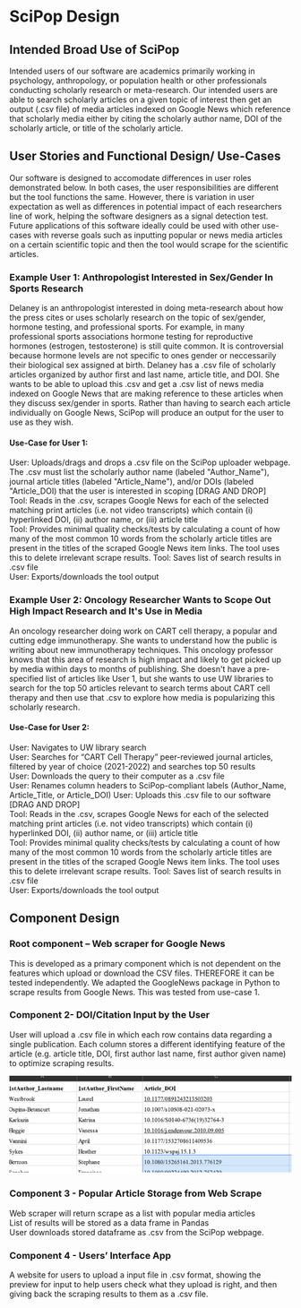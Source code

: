 #  SciPop Design

## Intended Broad Use of SciPop
Intended users of our software are academics primarily working in psychology, anthropology, or population health or other professionals conducting scholarly research or meta-research. Our intended users are able to search scholarly articles on a given topic of interest then get an output (.csv file) of media articles indexed on Google News which reference that scholarly media either by citing the scholarly author name, DOI of the scholarly article, or title of the scholarly article. 

## User Stories and Functional Design/ Use-Cases
Our software is designed to accomodate differences in user roles demonstrated below. In both cases, the user responsibilities are different but the tool functions the same. However, there is variation in user expectation as well as differences in potential impact of each researchers line of work, helping the software designers as a signal detection test. Future applications of this software ideally could be used with other use-cases with reverse goals such as inputting popular or news media articles on a certain scientific topic and then the tool would scrape for the scientific articles. 

### Example User 1: Anthropologist Interested in Sex/Gender In Sports Research 
Delaney is an anthropologist interested in doing meta-research about how the press cites or uses scholarly research on the topic of sex/gender, hormone testing, and professional sports. For example, in many professional sports associations hormone testing for reproductive hormones (estrogen, testosterone) is still quite common. It is controversial because hormone levels are not specific to ones gender or neccessarily their biological sex assigned at birth. Delaney has a .csv file of scholarly articles organized by author first and last name, article title, and DOI. She wants to be able to upload this .csv and get a .csv list of news media indexed on Google News that are making reference to these articles when they discuss sex/gender in sports. Rather than having to search each article individually on Google News, SciPop will produce an output for the user to use as they wish. 

#### Use-Case for User 1:
User: Uploads/drags and drops a .csv file on the SciPop uploader webpage. The .csv must list the scholarly author name (labeled "Author_Name"), journal article titles (labeled "Article_Name"), and/or DOIs (labeled "Article_DOI) that the user is interested in scoping [DRAG AND DROP]  
Tool: Reads in the .csv, scrapes Google News for each of the selected matching print articles (i.e. not video transcripts) which contain (i) hyperlinked DOI, (ii) author name, or (iii) article title  
Tool: Provides minimal quality checks/tests by calculating a count of how many of the most common 10 words from the scholarly article titles are present in the titles of the scraped Google News item links. The tool uses this to delete irrelevant scrape results. 
Tool: Saves list of search results in .csv file  
User: Exports/downloads the tool output 

### Example User 2: Oncology Researcher Wants to Scope Out High Impact Research and It's Use in Media 
An oncology researcher doing work on CART cell therapy, a popular and cutting edge immunotherapy. She wants to understand how the public is writing about new immunotherapy techniques. This oncology professor knows that this area of research is high impact and likely to get picked up by media within days to months of publishing. She doesn't have a pre-specified list of articles like User 1, but she wants to use UW libraries to search for the top 50 articles relevant to search terms about CART cell therapy and then use that .csv to explore how media is popularizing this scholarly research. 

#### Use-Case for User 2:
User: Navigates to UW library search  
User: Searches for “CART Cell Therapy” peer-reviewed journal articles, filtered by year of choice (2021-2022) and searches top 50 results  
User: Downloads the query to their computer as a .csv file  
User: Renames column headers to SciPop-compliant labels (Author_Name, Article_Title, or Article_DOI)
User: Uploads this .csv file to our software [DRAG AND DROP]  
Tool: Reads in the .csv, scrapes Google News for each of the selected matching print articles (i.e. not video transcripts) which contain (i) hyperlinked DOI, (ii) author name, or (iii) article title  
Tool: Provides minimal quality checks/tests by calculating a count of how many of the most common 10 words from the scholarly article titles are present in the titles of the scraped Google News item links. The tool uses this to delete irrelevant scrape results. 
Tool: Saves list of search results in .csv file  
User: Exports/downloads the tool output 


## Component Design

### Root component – Web scraper for Google News
This is developed as a primary component which is not dependent on the features which upload or download the CSV files. THEREFORE it can be tested independently. We adapted the GoogleNews package in Python to scrape results from Google News. This was tested from use-case 1. 


### Component 2- DOI/Citation Input by the User
User will upload a .csv file in which each row contains data regarding a single publication. Each column stores a different identifying feature of the article (e.g. article title, DOI, first author last name, first author given name) to optimize scraping results. 

![Image](https://github.com/ishikar-04/CSE583-Project/blob/main/IMAGE/Screengrab%20Tech%20Spec.png?raw=true)

### Component 3 - Popular Article Storage from Web Scrape 
Web scraper will return scrape as a list with popular media articles  
List of results will be stored as a data frame in Pandas  
User downloads stored dataframe as .csv from the SciPop webpage. 

### Component 4 - Users’ Interface App
A website for users to upload a input file in .csv format, showing the preview for input to help users check what they upload is right, and then giving back the scraping results to them as a .csv file.
